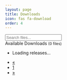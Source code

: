 ```yaml
---
layout: page
title: Downloads
icon: fas fa-download
order: 4
---
```


<div class="search-container">
    <i class="fas fa-search fa-fw"></i> 
    <input class="form-control" 
        id="searchInput" 
        type="search" 
        aria-label="search" 
        autocomplete="off" 
        placeholder="Search files..."
    > 
</div>

<div class="card categories mt-3">
  <div class="card-header d-flex justify-content-between hide-border-bottom">
    <span class="ms-2">
      <i class="far fa-folder-open fa-fw"></i>
      <span class="text-muted">Available Downloads</span>
      <span class="text-muted small font-weight-light">
        (<span id="file-count">0</span> files)
      </span>
    </span>
  </div>

  <div id="download-list" class="collapse show">
    <ul class="list-group">
      <li class="list-group-item text-center">
        <i class="fas fa-spinner fa-spin"></i> Loading releases...
      </li>
    </ul>
    <nav aria-label="Downloads pagination">
      <ul class="pagination justify-content-center mt-3">
        <li class="page-item disabled" id="prevPage">
          <a class="page-link" href="#" aria-label="Previous">
            <span aria-hidden="true">&laquo;</span>
          </a>
        </li>
        <li class="page-item active" id="currentPage">
          <a class="page-link" href="#">1</a>
        </li>
        <li class="page-item" id="nextPage">
          <a class="page-link" href="#" aria-label="Next">
            <span aria-hidden="true">&raquo;</span>
          </a>
        </li>
      </ul>
    </nav>
  </div>
</div>

<script>
const downloadManager = {
  config: {
    repoOwner: 'rizkikotet-dev',
    repoName: 'RTA-WRT',
    itemsPerPage: 10,
    apiUrl: 'https://api.github.com/repos/rizkikotet-dev/RTA-WRT/releases'
  },

  state: {
    currentPage: 1,
    totalPages: 1,
    filteredFiles: [],
    currentPath: '',
    releasesData: []
  },

  elements: {
    downloadList: document.querySelector('#download-list ul'),
    prevPageBtn: document.getElementById('prevPage'),
    currentPageBtn: document.getElementById('currentPage'),
    nextPageBtn: document.getElementById('nextPage'),
    searchInput: document.getElementById('searchInput'),
    fileCountSpan: document.getElementById('file-count')
  },

  async init() {
    try {
      await this.fetchReleases();
      this.setupEventListeners();
    } catch (error) {
      console.error('Initialization error:', error);
      this.showError(`Failed to initialize: ${error.message}`);
    }
  },

  async fetchReleases() {
    try {
      // Show loading state
      this.showLoading();

      // Fetch with detailed error handling
      const response = await fetch(this.config.apiUrl, {
        headers: {
          'Accept': 'application/vnd.github.v3+json'
        }
      });

      if (!response.ok) {
        const errorData = await response.json().catch(() => null);
        throw new Error(
          `GitHub API Error (${response.status}): ${
            errorData?.message || response.statusText
          }`
        );
      }

      const data = await response.json();
      
      if (!Array.isArray(data)) {
        throw new Error('Invalid response format from GitHub API');
      }

      if (data.length === 0) {
        this.showMessage('No releases found. Please check back later.');
        return;
      }

      this.state.releasesData = data;
      this.state.filteredFiles = this.transformReleasesData(data);
      this.updateFileCount();
      this.displayFiles();
    } catch (error) {
      console.error('Error fetching releases:', error);
      this.showError(`Failed to load releases: ${error.message}`);
    }
  },

  showLoading() {
    this.elements.downloadList.innerHTML = `
      <li class="list-group-item text-center">
        <i class="fas fa-spinner fa-spin"></i> Loading releases...
        <div class="small text-muted">Fetching from GitHub...</div>
      </li>
    `;
  },

  showMessage(message) {
    this.elements.downloadList.innerHTML = `
      <li class="list-group-item text-center">
        <i class="fas fa-info-circle"></i> ${message}
      </li>
    `;
  },

  showError(message) {
    this.elements.downloadList.innerHTML = `
      <li class="list-group-item text-center text-danger">
        <i class="fas fa-exclamation-circle"></i> ${message}
        <div class="small mt-2">
          <button onclick="downloadManager.retryFetch()" class="btn btn-sm btn-outline-danger">
            <i class="fas fa-sync-alt"></i> Retry
          </button>
        </div>
      </li>
    `;
  },

  async retryFetch() {
    await this.fetchReleases();
  },

  transformReleasesData(releases) {
    return releases.flatMap(release => {
      return release.assets.map(asset => ({
        name: asset.name,
        path: asset.browser_download_url,
        date: new Date(asset.created_at).toISOString().split('T')[0],
        relativePath: `${release.tag_name}/${asset.name}`,
        size: this.formatBytes(asset.size)
      }));
    });
  },

  // ... rest of the methods remain the same ...
};

// Initialize with better error handling
if (document.readyState === 'loading') {
  document.addEventListener('DOMContentLoaded', () => {
    downloadManager.init().catch(error => {
      console.error('Failed to initialize download manager:', error);
      downloadManager.showError(`Initialization failed: ${error.message}`);
    });
  });
} else {
  downloadManager.init().catch(error => {
    console.error('Failed to initialize download manager:', error);
    downloadManager.showError(`Initialization failed: ${error.message}`);
  });
}
</script>

<style>
/* ... previous styles remain the same ... */

.text-danger {
  color: #dc3545 !important;
}

.btn-outline-danger {
  color: #dc3545;
  border-color: #dc3545;
  background: transparent;
  padding: 0.25rem 0.5rem;
  font-size: 0.875rem;
  border-radius: 0.2rem;
  cursor: pointer;
}

.btn-outline-danger:hover {
  color: #fff;
  background-color: #dc3545;
  border-color: #dc3545;
}

.small {
  font-size: 0.875em;
}

.mt-2 {
  margin-top: 0.5rem !important;
}
</style>